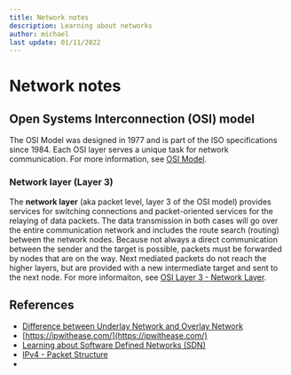```yaml
---
title: Network notes
description: Learning about networks
author: michael
last update: 01/11/2022
---
```


# Network notes


## Open Systems Interconnection (OSI) model

The OSI Model was designed in 1977 and is part of the ISO specifications since 1984.
Each OSI layer serves a unique task for network communication. For more information, see [OSI Model](https://osi-model.com/). 


### Network layer (Layer 3)

The **network layer** (aka packet level, layer 3 of the OSI model) provides services for switching connections and packet-oriented services for the relaying of data packets. The data transmission in both cases will go over the entire communication network and includes the route search (routing) between the network nodes. Because not always a direct communication between the sender and the target is possible, packets must be forwarded by nodes that are on the way. Next mediated packets do not reach the higher layers, but are provided with a new intermediate target and sent to the next node. For more informaiton, see [OSI Layer 3 - Network Layer](https://osi-model.com/network-layer/). 







## References

- [Difference between Underlay Network and Overlay Network](https://ipwithease.com/difference-between-underlay-network-and-overlay-network/)
- [https://ipwithease.com/](https://ipwithease.com/)
- [Learning about Software Defined Networks (SDN)](https://www.coursera.org/)
- [IPv4 - Packet Structure](https://www.tutorialspoint.com/ipv4/ipv4_packet_structure.htm)
- 